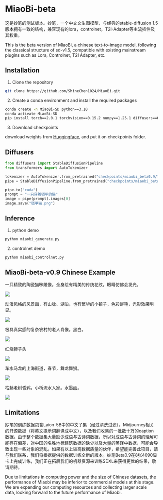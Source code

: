 # MiaoBi-beta
这是妙笔的测试版本。妙笔，一个中文文生图模型，与经典的stable-diffusion 1.5版本拥有一致的结构，兼容现有的lora，controlnet，T2I-Adapter等主流插件及其权重。

This is the beta version of MiaoBi, a chinese text-to-image model, following the classical structure of sd-v1.5, compatible with existing mainstream plugins such as Lora, Controlnet, T2I Adapter, etc.


## Installation

1. Clone the repository

```sh
git clone https://github.com/ShineChen1024/MiaoBi.git
```

2. Create a conda environment and install the required packages

```sh
conda create -n MiaoBi-SD python==3.10
conda activate MiaoBi-SD
pip install torch==2.0.1 torchvision==0.15.2 numpy==1.25.1 diffusers==0.25.1 opencv-python==4.8.0  transformers==4.31.0 accelerate==0.21.0
```

3. Download checkpoints

download weights from [Huggingface](https://huggingface.co/ShineChen1024/MiaoBi), and put it on checkpoints folder.

## Diffusers
```py
from diffusers import StableDiffusionPipeline
from transformers import AutoTokenizer

tokenizer = AutoTokenizer.from_pretrained("checkpoints/miaobi_beta0.9/tokenizer",  trust_remote_code=True)
pipe = StableDiffusionPipeline.from_pretrained("checkpoints/miaobi_beta0.9")

pipe.to("cuda")
prompt = "一只穿着铠甲的猫"
image = pipe(prompt).images[0]
image.save("铠甲猫.png")
```

## Inference
1. python demo
```sh
python miaobi_generate.py
```

2. controlnet demo
```sh
python miaobi_controlnet.py
```


## MiaoBi-beta-v0.9 Chinese Example

一只精致的陶瓷猫咪雕像，全身绘有精美的传统花纹，眼睛仿佛会发光。 

![](examples/fig1.png)


动漫风格的风景画，有山脉、湖泊，也有繁华的小镇子，色彩鲜艳，光影效果明显。 

![](examples/fig2.png)


极具真实感的复杂农村的老人肖像，黑白。  

![](examples/fig3.png)


红烧狮子头 

![](examples/fig4.png)


车水马龙的上海街道，春节，舞龙舞狮。 

![](examples/fig5.png)


枯藤老树昏鸦，小桥流水人家。水墨画。 

![](examples/fig6.png)



## Limitations
妙笔的训练数据包含Laion-5B中的中文子集（经过清洗过滤），Midjourney相关的开源数据（将英文提示词翻译成中文），以及我们收集的一批数十万的caption数据。由于整个数据集大量缺少成语与古诗词数据，所以对成语与古诗词的理解可能存在偏差，对中国的名胜地标建筑数据的缺少以及大量的英译中数据，可能会导致出现一些对象的混乱。如果有以上较高数据质量的伙伴，希望能完善此项目，请与我们联系，我们将根据提供的数据训练全新的版本。妙笔Beta0.9在8张4090显卡上完成训练，我们正在拓展我们的机器资源来训练SDXL来获得更优的结果，敬请期待。

Due to limitations in computing power and the size of Chinese datasets, the performance of Miaobi may be inferior to commercial models at this stage. We are expanding our computing resources and collecting larger scale data, looking forward to the future performance of Miaobi.



